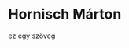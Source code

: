 # Hornisch Márton
<html>
<head>
	<title>
		<h1>Szia</h1>
	</title>
</head>
<body>
<p>ez egy szöveg</p>
</body>
</html>
